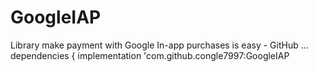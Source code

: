 # GoogleIAP
Library make payment with Google In-app purchases is easy - GitHub ... dependencies { implementation 'com.github.congle7997:GoogleIAP
